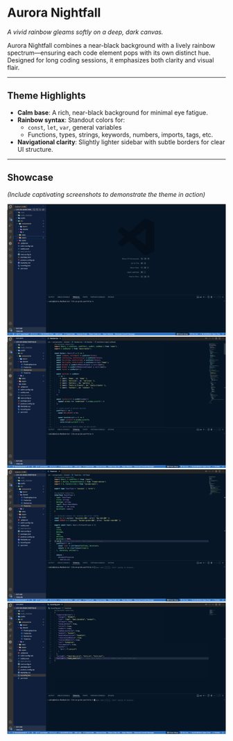 # Aurora Nightfall

_A vivid rainbow gleams softly on a deep, dark canvas._

Aurora Nightfall combines a near-black background with a lively rainbow spectrum—ensuring each code element pops with its own distinct hue. Designed for long coding sessions, it emphasizes both clarity and visual flair.

---

##  Theme Highlights

- **Calm base**: A rich, near-black background for minimal eye fatigue.
- **Rainbow syntax**: Standout colors for:
  - `const`, `let`, `var`, general variables
  - Functions, types, strings, keywords, numbers, imports, tags, etc.
- **Navigational clarity**: Slightly lighter sidebar with subtle borders for clear UI structure.

---

##  Showcase

*(Include captivating screenshots to demonstrate the theme in action)*

![Editor Preview](https://github.com/subin-abraham/Aurora-Nightfall/raw/HEAD/images/UI_One.png)
![Sidebar Snapshot](https://github.com/subin-abraham/Aurora-Nightfall/raw/HEAD/images/UI_Two.png)
![Sidebar Snapshot](https://github.com/subin-abraham/Aurora-Nightfall/raw/HEAD/images/UI_Three.png)
![Sidebar Snapshot](https://github.com/subin-abraham/Aurora-Nightfall/raw/HEAD/images/UI_Four.png)
